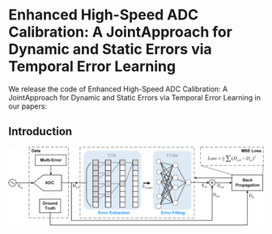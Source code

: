 # Enhanced High-Speed ADC Calibration: A JointApproach for Dynamic and Static Errors via Temporal Error Learning
We release the code of Enhanced High-Speed ADC Calibration: A JointApproach for Dynamic and Static Errors via Temporal Error Learning in our papers:
## Introduction
![image](Fig.1.png)
